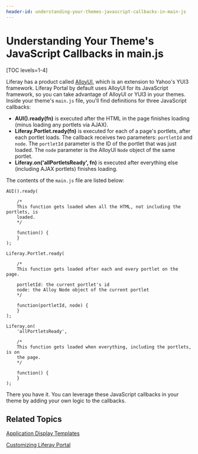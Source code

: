 ```yaml
---
header-id: understanding-your-themes-javascript-callbacks-in-main-js
---
```


# Understanding Your Theme's JavaScript Callbacks in main.js

[TOC levels=1-4]

Liferay has a product called [AlloyUI](http://alloyui.com/), which is an
extension to Yahoo's YUI3 framework. Liferay Portal by default uses AlloyUI for
its JavaScript framework, so you can take advantage of AlloyUI or YUI3
in your themes. Inside your theme's `main.js` file, you'll find definitions for
three JavaScript callbacks:

- **AUI().ready(fn)** is executed after the HTML in the page finishes loading
  (minus loading any portlets via AJAX). 
- **Liferay.Portlet.ready(fn)** is executed for each of a page's portlets, after
  each portlet loads. The callback receives two parameters: `portletId` and
  `node`. The `portletId` parameter is the ID of the portlet that was just
  loaded. The `node` parameter is the AlloyUI `Node` object of the same portlet. 
- **Liferay.on('allPortletsReady', fn)** is executed after everything else
  (including AJAX portlets) finishes loading. 

The contents of the `main.js` file are listed below:

	AUI().ready(

		/*
		This function gets loaded when all the HTML, not including the portlets, is
		loaded.
		*/

		function() {
		}
	);

	Liferay.Portlet.ready(

		/*
		This function gets loaded after each and every portlet on the page.

		portletId: the current portlet's id
		node: the Alloy Node object of the current portlet
		*/

		function(portletId, node) {
		}
	);

	Liferay.on(
		'allPortletsReady',

		/*
		This function gets loaded when everything, including the portlets, is on
		the page.
		*/

		function() {
		}
	);

There you have it. You can leverage these JavaScript callbacks in your theme by
adding your own logic to the callbacks. 

## Related Topics

 [Application Display Templates](/docs/6-2/tutorials/-/knowledge_base/t/application-display-templates)
 
 [Customizing Liferay Portal](/docs/6-2/tutorials/-/knowledge_base/t/customizing-liferay-portal)

